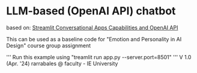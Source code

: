 # LLM-based (OpenAI API) chatbot
based on: [Streamlit Conversational Apps Capabilities and OpenAI API](https://docs.streamlit.io/knowledge-base/tutorials/build-conversational-apps)

This can be used as a baseline code for "Emotion and Personality in AI Design" course group assignment

'''
Run this example using "treamlit run app.py --server.port=8501"
'''
V 1.0 (Apr. '24)
rarrabales @ faculty - IE University
